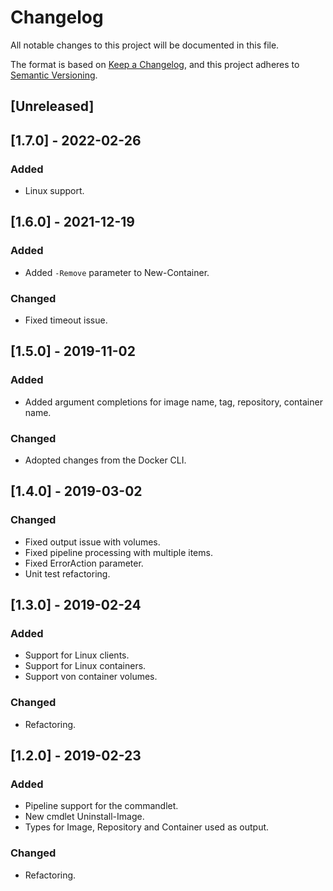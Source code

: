 # Changelog

All notable changes to this project will be documented in this file.

The format is based on [Keep a Changelog](https://keepachangelog.com/en/1.0.0/),
and this project adheres to [Semantic Versioning](https://semver.org/spec/v2.0.0.html).

## [Unreleased]

## [1.7.0] - 2022-02-26

### Added

- Linux support.

## [1.6.0] - 2021-12-19

### Added

- Added `-Remove` parameter to New-Container.

### Changed

- Fixed timeout issue.

## [1.5.0] - 2019-11-02

### Added

- Added argument completions for image name, tag, repository, container name.

### Changed

- Adopted changes from the Docker CLI.

## [1.4.0] - 2019-03-02

### Changed

- Fixed output issue with volumes.
- Fixed pipeline processing with multiple items.
- Fixed ErrorAction parameter.
- Unit test refactoring.

## [1.3.0] - 2019-02-24

### Added

- Support for Linux clients.
- Support for Linux containers.
- Support von container volumes.

### Changed

- Refactoring.

## [1.2.0] - 2019-02-23

### Added

- Pipeline support for the commandlet.
- New cmdlet Uninstall-Image.
- Types for Image, Repository and Container used as output.

### Changed

- Refactoring.

<!-- markdownlint-configure-file {"MD024": { "siblings_only": true } } -->
